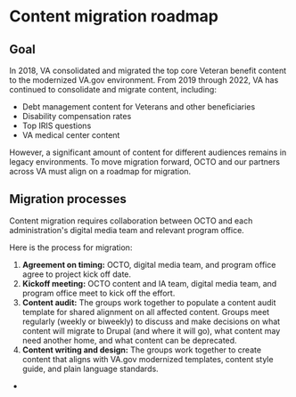 # Content migration roadmap

## Goal

In 2018, VA consolidated and migrated the top core Veteran benefit content to the modernized VA.gov environment. From 2019 through 2022, VA has continued to consolidate and migrate content, including:

- Debt management content for Veterans and other beneficiaries
- Disability compensation rates
- Top IRIS questions
- VA medical center content

However, a significant amount of content for different audiences remains in legacy environments. To move migration forward, OCTO and our partners across VA must align on a roadmap for migration.

## Migration processes

Content migration requires collaboration between OCTO and each administration's digital media team and relevant program office. 

Here is the process for migration:
1. **Agreement on timing:** OCTO, digital media team, and program office agree to project kick off date.
2. **Kickoff meeting:** OCTO content and IA team, digital media team, and program office meet to kick off the effort.
3. **Content audit:** The groups work together to populate a content audit template for shared alignment on all affected content. Groups meet regularly (weekly or biweekly) to discuss and make decisions on what content will migrate to Drupal (and where it will go), what content may need another home, and what content can be deprecated.
4. **Content writing and design:** The groups work together to create content that aligns with VA.gov modernized templates, content style guide, and plain language standards.
-  

